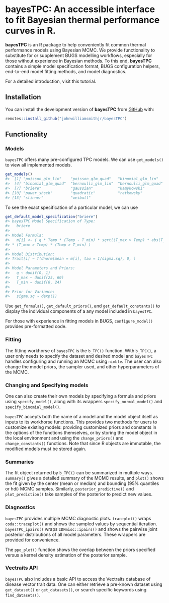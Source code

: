 
<!-- README.md is generated from README.Rmd. Please edit that file -->

# bayesTPC: An accessible interface to fit Bayesian thermal performance curves in R.

**bayesTPC** is an R package to help conveniently fit common thermal
performance models using Bayesian MCMC. We provide functionality to
substitute for or supplement BUGS modelling workflows, especially for
those without experience in Bayesian methods. To this end, **bayesTPC**
contains a simple model specification format, BUGS configuration
helpers, end-to-end model fitting methods, and model diagnostics.

For a detailed introduction, visit this tutorial.

## Installation

You can install the development version of **bayesTPC** from
[GitHub](https://github.com/) with:

``` r
remotes::install_github("johnwilliamsmithjr/bayesTPC")
```

## Functionality

### Models

`bayesTPC` offers many pre-configured TPC models. We can use
`get_models()` to view all implemented models.

``` r
get_models()
#>  [1] "poisson_glm_lin"    "poisson_glm_quad"   "binomial_glm_lin"  
#>  [4] "binomial_glm_quad"  "bernoulli_glm_lin"  "bernoulli_glm_quad"
#>  [7] "briere"             "gaussian"           "kamykowski"        
#> [10] "pawar_shsch"        "quadratic"          "ratkowsky"         
#> [13] "stinner"            "weibull"
```

To see the exact specification of a particular model, we can use

``` r
get_default_model_specification("briere")
#> bayesTPC Model Specification of Type:
#>   briere
#> 
#> Model Formula:
#>   m[i] <- ( q * Temp * (Temp - T_min) * sqrt((T_max > Temp) * abs(T_max - Temp))
#> * (T_max > Temp) * (Temp > T_min) )
#> 
#> Model Distribution:
#> Trait[i] ~ T(dnorm(mean = m[i], tau = 1/sigma.sq), 0, )
#> 
#> Model Parameters and Priors:
#>   q ~ dunif(0, 1) 
#>   T_max ~ dunif(25, 60) 
#>   T_min ~ dunif(0, 24)
#> 
#> Prior for Variance:
#>   sigma.sq ~ dexp(1)
```

Use `get_formula()`, `get_default_priors()`, and
`get_default_constants()` to display the individual components of a any
model included in `bayesTPC`.

For those with experience in fitting models in BUGS, `configure_model()`
provides pre-formatted code.

### Fitting

The fitting workhorse of `bayesTPC` is the `b_TPC()` function. With
`b_TPC()`, a user only needs to specify the dataset and desired model
and `bayesTPC` handles configuring and running an MCMC using `nimble`.
The user can also change the model priors, the sampler used, and other
hyperparameters of the MCMC.

### Changing and Specifying models

One can also create their own models by specifying a formula and priors
using `specify_model()`, along with its wrappers
`specify_normal_model()` and `specify_binomial_model()`.

`bayesTPC` accepts both the name of a model and the model object itself
as inputs to its workhorse functions. This provides two methods for
users to customize existing models: providing customized priors and
constants in the options of the functions themselves, or by storing the
model object in the local environment and using the `change_priors()`
and `change_constants()` functions. Note that since R objects are
immutable, the modified models must be stored again.

### Summaries

The fit object returned by `b_TPC()` can be summarized in multiple ways.
`summary()` gives a detailed summary of the MCMC results, and `plot()`
shows the fit given by the center (mean or median) and bounding (95%
quantiles or hdi) MCMC samples. Similarly, `posterior_predictive()` and
`plot_prediction()` take samples of the posterior to predict new values.

### Diagnostics

`bayesTPC` provides multiple MCMC diagnostic plots. `traceplot()` wraps
`coda::traceplot()` and shows the sampled values by sequential
iteration. `bayesTPC_ipairs()` wraps `IDPmisc::ipairs()` and shows the
pairwise joint posterior distributions of all model parameters. These
wrappers are provided for convenience.

The `ppo_plot()` function shows the overlap between the priors specified
versus a kernel density estimation of the posterior sample.

### Vectraits API

`bayesTPC` also includes a basic API to access the Vectraits database of
disease vector trait data. One can either retrieve a pre-known dataset
using `get_dataset()` or `get_datasets()`, or search specific keywords
using `find_datasets()`.
